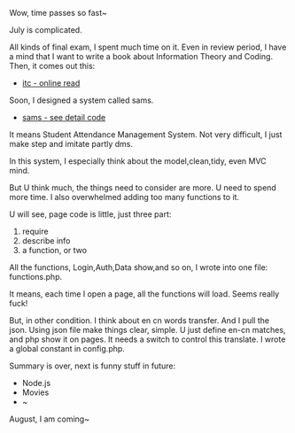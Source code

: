



Wow, time passes so fast~

July is complicated.

All kinds of final exam, I spent much time on it. Even in review period, I have a mind that I want to write a book about Information Theory and Coding. Then, it comes out this:

- <a href="https://kyshel.github.io/itc/">itc - online read</a>

Soon, I designed a system called sams.

- <a href="https://github.com/kyshel/sams">sams - see detail code</a>

It means Student Attendance Management System.
Not very difficult, I just make step and imitate partly dms.

In this system, I especially think about the model,clean,tidy, even MVC mind.

But U think much, the things need to consider are more. U need to spend more time. I also overwhelmed adding too many functions to it.

U will see, page code is little, just three part:
1. require
2. describe info
3. a function, or two

All the functions, Login,Auth,Data show,and so on, I wrote into one file: functions.php.

It means, each time I open a page, all the functions will load. Seems really fuck!

But, in other condition. I think about en cn words transfer. And I pull the json. Using json file make things clear, simple. U just define en-cn matches, and php show it on pages. It needs a switch to control this translate. I wrote a global constant in config.php.

Summary is over, next is funny stuff in future:
<ul>
 	<li>Node.js</li>
 	<li>Movies</li>
 	<li>~</li>
</ul>
August, I am coming~
